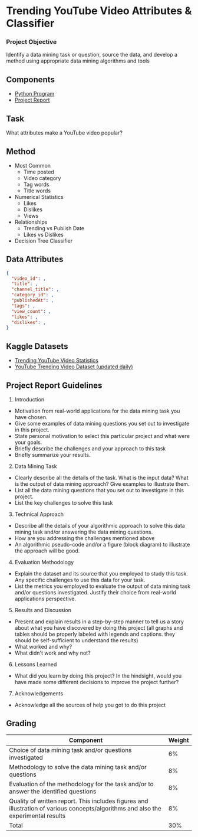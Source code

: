 # Trending YouTube Video Attributes & Classifier

### Project Objective
Identify a data mining task or question, source the data, and develop a method using appropriate data mining algorithms and tools

## Components
* [Python Program](./courseProject.py)
* [Project Report](../Course%20Project%20Report.pdf)

## Task
What attributes make a YouTube video popular?

## Method
* Most Common
  * Time posted
  * Video category
  * Tag words
  * Title words
* Numerical Statistics
  * Likes
  * Dislikes
  * Views
* Relationships
  * Trending vs Publish Date
  * Likes vs Dislikes
* Decision Tree Classifier

## Data Attributes
```json
{
  "video_id": ,
  "title": ,
  "channel_title": ,
  "category_id": ,
  "publishedAt": ,
  "tags": ,
  "view_count": ,
  "likes": ,
  "dislikes": ,
}
```

## Kaggle Datasets
* [Trending YouTube Video Statistics](http://kaggle.com/datasets/datasnaek/youtube-new?select=USvideos.csv)
* [YouTube Trending Video Dataset (updated daily)](http://kaggle.com/datasets/rsrishav/youtube-trending-video-dataset?select=US_youtube_trending_data.csv)

## Project Report Guidelines
1. Introduction
- Motivation from real-world applications for the data mining task you have chosen.
- Give some examples of data mining questions you set out to investigate in this project.
- State personal motivation to select this particular project and what were your goals. 
- Briefly describe the challenges and your approach to this task
- Briefly summarize your results.

2. Data Mining Task
- Clearly describe all the details of the task. What is the input data? What is the output of data mining approach? Give examples to illustrate them.
- List all the data mining questions that you set out to investigate in this project.
- List the key challenges to solve this task

3. Technical Approach
- Describe all the details of your algorithmic approach to solve this data mining task and/or answering the data mining questions.
- How are you addressing the challenges mentioned above
- An algorithmic pseudo-code and/or a figure (block diagram) to illustrate the approach will be good.

4. Evaluation Methodology
- Explain the dataset and its source that you employed to study this task. Any specific challenges to use this data for your task.
- List the metrics you employed to evaluate the output of data mining task and/or questions investigated. Justify their choice from real-world applications perspective.
 
5. Results and Discussion
- Present and explain results in a step-by-step manner to tell us a story about what you have discovered by doing this project (all graphs and tables should be properly labeled with legends and captions. they should be self-sufficient to understand the results)
- What worked and why?
- What didn't work and why not?

6. Lessons Learned
- What did you learn by doing this project? In the hindsight, would you have made some different decisions to improve the project further? 

7. Acknowledgements
- Acknowledge all the sources of help you got to do this project

## Grading
| Component | Weight |
| -- | -- |
| Choice of data mining task and/or questions investigated | 6% |
| Methodology to solve the data mining task and/or questions | 8% |
| Evaluation of the methodology for the task and/or to answer the identified questions | 8% |
| Quality of written report. This includes figures and illustration of various concepts/algorithms and also the experimental results | 8% |
| Total | 30% |

